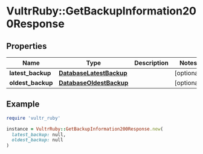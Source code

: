 # VultrRuby::GetBackupInformation200Response

## Properties

| Name | Type | Description | Notes |
| ---- | ---- | ----------- | ----- |
| **latest_backup** | [**DatabaseLatestBackup**](DatabaseLatestBackup.md) |  | [optional] |
| **oldest_backup** | [**DatabaseOldestBackup**](DatabaseOldestBackup.md) |  | [optional] |

## Example

```ruby
require 'vultr_ruby'

instance = VultrRuby::GetBackupInformation200Response.new(
  latest_backup: null,
  oldest_backup: null
)
```

